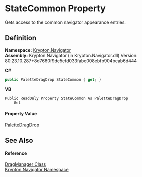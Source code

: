 # StateCommon Property


Gets access to the common navigator appearance entries.



## Definition
**Namespace:** <a href="a21ac074-d119-3dc6-bd1c-d3a12c0128bc.md">Krypton.Navigator</a>  
**Assembly:** Krypton.Navigator (in Krypton.Navigator.dll) Version: 80.23.10.287+8d7660f9dc5efd033fabe008ebfb904beab6d444

**C#**
``` C#
public PaletteDragDrop StateCommon { get; }
```
**VB**
``` VB
Public ReadOnly Property StateCommon As PaletteDragDrop
	Get
```



#### Property Value
<a href="dd30f027-b08b-0661-dad5-b21cc4950dbd.md">PaletteDragDrop</a>

## See Also


#### Reference
<a href="c4c7f6d9-6a9b-f8b6-729f-aff343ef1cac.md">DragManager Class</a>  
<a href="a21ac074-d119-3dc6-bd1c-d3a12c0128bc.md">Krypton.Navigator Namespace</a>  
